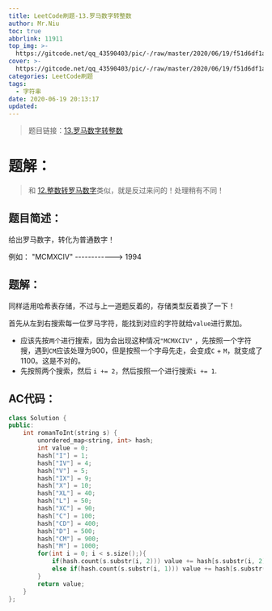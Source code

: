 ```yaml
---
title: LeetCode刷题-13.罗马数字转整数
author: Mr.Niu
toc: true
abbrlink: 11911
top_img: >-
  https://gitcode.net/qq_43590403/pic/-/raw/master/2020/06/19/f51d6df1a9d7b3b2d8fbc82c2e336194.png
cover: >-
  https://gitcode.net/qq_43590403/pic/-/raw/master/2020/06/19/f51d6df1a9d7b3b2d8fbc82c2e336194.png
categories: LeetCode刷题
tags:
  - 字符串
date: 2020-06-19 20:13:17
updated:
---
```














> 题目链接：[13.罗马数字转整数](https://leetcode-cn.com/problems/roman-to-integer/)



# 题解：



> 和 [12.整数转罗马数字](https://www.itnxd.cn/posts/61074.html)类似，就是反过来问的！处理稍有不同！



## 题目简述：



给出罗马数字，转化为普通数字！

例如： "MCMXCIV" ------------> 1994

## 题解：

同样适用哈希表存储，不过与上一道题反着的，存储类型反着换了一下！

首先从左到右搜索每一位罗马字符，能找到对应的字符就给`value`进行累加。

- 应该先按`两个`进行搜索，因为会出现这种情况`"MCMXCIV"` ，先按照一个字符搜，遇到`CM`应该处理为900，但是按照一个字母先走，会变成`C` + `M`，就变成了 1100。这是不对的。
- 先按照两个搜索，然后 `i += 2`，然后按照一个进行搜索`i += 1`.

## AC代码：



```c++
class Solution {
public:
    int romanToInt(string s) {
        unordered_map<string, int> hash;
        int value = 0;
        hash["I"] = 1;
        hash["IV"] = 4;
        hash["V"] = 5;
        hash["IX"] = 9;
        hash["X"] = 10;
        hash["XL"] = 40;
        hash["L"] = 50;
        hash["XC"] = 90;
        hash["C"] = 100;
        hash["CD"] = 400;
        hash["D"] = 500;
        hash["CM"] = 900;
        hash["M"] = 1000;
        for(int i = 0; i < s.size();){
            if(hash.count(s.substr(i, 2))) value += hash[s.substr(i, 2)], i += 2;
            else if(hash.count(s.substr(i, 1))) value += hash[s.substr(i, 1)], i += 1;
        }
        return value;
    }
};
```





